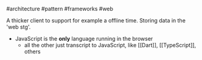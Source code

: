 #architecture #pattern #frameworks #web 

A thicker client to support for example a offline time. Storing data in the 'web stg'.

- JavaScript is the **only** language running in the browser
	- all the other just transcript to JavaScript, like [[Dart]], [[TypeScript]], others